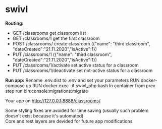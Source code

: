 # swivl

<b>Routing:</b><br> 
<ul>
  <li>GET /classrooms get classroom list</li>
  <li>GET /classrooms/1 get the first classroom</li>
  <li>POST /classrooms/ create classroom ({"name": "third classroom", "dateCreated":"21.11.2020","isActive":1})</li>
  <li>PUT /classrooms/1 ({"name": "third classroom", "dateCreated":"21.11.2020","isActive":1})</li>
  <li>PUT /classrooms/1/activate set active status for a classroom</li>
  <li>PUT /classrooms/1/deactivate set not-active status for a classroom</li>
</ul>

<b>Run app:</b>
Rename .env.dist to .env and set your parameters
RUN docker-compose up
RUN docker exec -it swivl_php bash
In container from prev step run bin:console:migrations:migrate

Your app on http://127.0.0.1:8888/classrooms/

Some styling fixes are avoided for time saving (usually such problem doesn't exist because it's automated) <br>
Core and rest layers are devided for future app modifications


